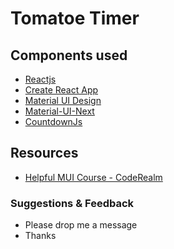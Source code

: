 # Tomatoe Timer

## Components used

* [Reactjs](https://reactjs.org/)
* [Create React App](https://github.com/facebookincubator/create-react-app)
* [Material UI Design](https://material.io/)
* [Material-UI-Next](https://material-ui-next.com/)
* [CountdownJs](http://countdownjs.org/)

## Resources

* [Helpful MUI Course - CodeRealm](https://www.youtube.com/watch?v=xm4LX5fJKZ8&list=PLcCp4mjO-z98WAu4sd0eVha1g-NMfzHZk)

### Suggestions & Feedback

* Please drop me a message
* Thanks
